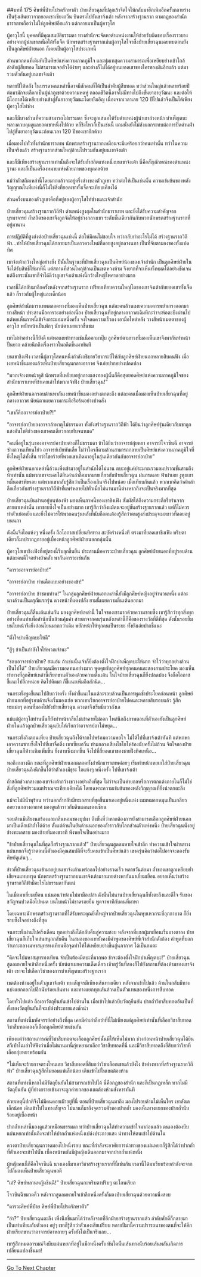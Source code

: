 ##บทที่ 175 ศิษย์พี่ป๋ายโปรดรักษาตัว
ป๋ายเสี่ยวฉุนที่ปลุกเร้าจิตใจให้กลับมาฮึกเหิมอีกครั้งกลายร่างเป็นรุ้งเส้นยาวจากยอดเขาเซียงอวิ๋น บินตรงไปยังเขาจ้งเต้า หลังจากสร้างฐานราก ตามกฎของสำนักธาราเทพถือว่าไม่ใช่ลูกศิษย์อีกแล้ว แต่กลายมาเป็นผู้อาวุโส

ผู้อาวุโสนี้ บุคคลที่มีคุณสมบัติธรรมดา ทางสำนักจะจัดหาตำแหน่งงานให้ช่วยรับผิดชอบเรื่องราวบางอย่างจากผู้นำเขาเหนือใต้ทั้งเจ็ด นักพรตสร้างฐานรากเช่นผู้อาวุโสโจวซึ่งป๋ายเสี่ยวฉุนเคยพบตอนยังเป็นลูกศิษย์ฝ่ายนอก ก็เคยเป็นผู้อาวุโสประเภทนี้

ส่วนพวกคนที่เดิมทีเป็นศิษย์แห่งความภาคภูมิใจ และทุ่มเทสุดความสามารถเพื่อเหยียบย่างเข้าใกล้ลำดับผู้สืบทอด ไม่สามารถเจอตัวได้ง่ายๆ และต่างก็ไม่ได้อยู่บนยอดเขาของใครของมันอีกแล้ว แต่มารวมตัวกันอยู่บนเขาจ้งเต้า

หลายปีให้หลัง ในบรรดาคนเหล่านี้อาจมีสักคนที่ได้เป็นลำดับผู้สืบทอด ทว่าส่วนใหญ่แล้วหลายร้อยปีต่อมามักจะเลือกเป็นผู้นำภูเขาด้วยความหดหู่ ตลอดชีวิตนี้อาจไม่มีทางไปถึงขั้นยาอายุวัฒนะ และต่อให้มีโอกาสได้เหยียบย่างเข้าสู่ขั้นยาอายุวัฒนะโดยบังเอิญ เนื่องจากเวลาเลย 120 ปีไปแล้วจึงเป็นได้เพียงผู้อาวุโสไท่ซ่าง

และก็มีบางส่วนที่ความสามารถไม่ธรรมดา ซึ่งจะถูกเสนอให้รับตำแหน่งผู้นำเขาล่วงหน้า บำเพ็ญตบะพลางควบคุมดูแลยอดเขาหนึ่งไปด้วย หลี่ชิงโหวก็เป็นเช่นนี้ แถมนั่นยังไม่ส่งผลกระทบต่อการปิดด่านฝ่าไปสู่ขั้นยาอายุวัฒนะก่อนเวลา 120 ปีของเขาอีกด้วย

เมื่อมองไปทั่วทั้งสำนักธาราเทพ นักพรตสร้างฐานรากเหมือนจะมีแค่ร้อยกว่าคนเท่านั้น ทว่าในความเป็นจริงแล้ว สร้างฐานรากส่วนใหญ่ล้วนไปรวมกันอยู่บนเขาจ้งเต้า

และก็มีเพียงสร้างฐานรากเท่านั้นถึงจะได้รับถ้ำสถิตแห่งหนึ่งบนเขาจ้งเต้า นี่คือสัญลักษณ์ของตำแหน่งฐานะ และก็เป็นเครื่องหมายแห่งศักยภาพของบุคคลด้วย

แม้ว่าถ้ำสถิตเหล่านี้โดยมากแล้วจะอยู่ครึ่งล่างของตัวภูเขา ทว่าต่อให้เป็นเช่นนั้น ความเข้มข้นของพลังวิญญาณในที่แห่งนี้ก็ไม่ใช่สิ่งที่ยอดเขาทั้งเจ็ดจะเทียบเคียงได้

ส่วนครึ่งบนของตัวภูเขาคือที่อยู่ของผู้อาวุโสไท่ซ่างและเจ้าสำนัก

ป๋ายเสี่ยวฉุนสร้างฐานรากวิถีฟ้า ตำแหน่งสูงสุดในสำนักธาราเทพ และยิ่งได้รับความสำคัญจากบุรพาจารย์ ถ้ำสถิตของเขาจึงถูกจัดให้อยู่ช่วงกลางเขา ระดับชั้นเดียวกันกับพวกนักพรตสร้างฐานรากที่อยู่มานาน

การปฏิบัติที่สูงส่งต่อป๋ายเสี่ยวฉุนเช่นนี้ ต่อให้มีคนไม่ชอบใจ ทว่ากลับทำอะไรไม่ได้ สร้างฐานรากวิถีฟ้า...ทำให้ป๋ายเสี่ยวฉุนได้กลายมาเป็นดาวดวงใหม่ที่ลอยสูงอยู่กลางนภา เป็นที่จับตามองของทั้งแปดทิศ

เขาจ้งเต้ากว้างใหญ่อย่างยิ่ง ปีนั้นในฐานะที่ป๋ายเสี่ยวฉุนเป็นศิษย์น้องของเจ้าสำนัก เป็นลูกศิษย์ฝ่ายในจึงได้รับสิทธิ์ให้มาที่นี่ แต่สถานที่ส่วนใหญ่ล้วนเป็นเขตหวงห้าม จึงยากที่จะเห็นทั้งหมดได้อย่างชัดเจน แต่ถึงกระนั้นเขาก็จำได้ดีว่าภูเขาจ้งเต้าแห่งนี้กว้างใหญ่ไพศาลอย่างมาก

เวลานี้ได้กลับมาอีกครั้งหลังจากสร้างฐานราก เปรียบเทียบความใหญ่โตของเขาจ้งเต้ากับยอดเขาทั้งเจ็ดแล้ว ก็ราวกับผู้ใหญ่และเด็กน้อย

ลูกศิษย์สำนักธาราเทพตลอดทางที่มองเห็นป๋ายเสี่ยวฉุน แต่ละคนล้วนเผยความเคารพยำเกรงออกมาทางสีหน้า ประสานมือคารวะอย่างต่อเนื่อง ป๋ายเสี่ยวฉุนที่อยู่กลางอากาศเดิมทีกะว่าจะห้อตะบึงผ่านไป แต่พอเห็นภาพนี้เข้าจึงกระแอมหนึ่งครั้ง จงใจลดความเร็วลง เอามือไพล่หลัง วางสีหน้าเมตตาของผู้อาวุโส พยักหน้าเป็นพักๆ นัยน์ตาเผยแววชื่นชม

เขาไม่ทำอย่างนี้ก็ยังดี แต่พอเผยท่าทางเช่นนี้ออกมาปุ๊บ ลูกศิษย์ตามทางที่มองเห็นเขาจึงพากันทำหน้าปั้นยาก คล้ายนึกถึงเรื่องราวในอดีตขึ้นมาทันที

บนเขาชิงเฟิง เวลานี้ผู้อาวุโสคนหนึ่งกำลังอธิบายวิชากระบี่ให้กับลูกศิษย์ฝ่ายนอกหลายสิบคนฟัง เมื่อเงยหน้าขึ้นมองแล้วเห็นป๋ายเสี่ยวฉุนกลางอากาศ จึงเอ่ยปากอย่างปลดปลง

“พวกเจ้าเงยหน้าดูสิ นักพรตที่เหยียบอยู่กลางแสงทองผู้นั้นก็คือสุดยอดศิษย์แห่งความภาคภูมิใจของสำนักธาราเทพที่ข้าเคยเล่าให้พวกเจ้าฟัง ป๋ายเสี่ยวฉุน!”

ลูกศิษย์ฝ่ายนอกรอบด้านพากันเงยหน้าขึ้นมองอย่างตกตะลึง แต่ละคนเมื่อมองเห็นป๋ายเสี่ยวฉุนที่อยู่กลางอากาศ นัยน์ตาเผยความกระตือรือร้นอย่างบ้าคลั่ง

“เขาก็คืออาจารย์อาป๋าย?!”

“อาจารย์อาป๋ายองอาจกล้าหาญไม่ธรรมดา ทั้งยังสร้างฐานรากวิถีฟ้า ได้ยินว่าลูกศิษย์รุ่นเดียวกับเขาถูกแสงอันโชติช่วงของเขาคนเดียวกลบทับจนหมด”

“คนที่อยู่ในรุ่นของอาจารย์อาป๋ายต่างก็ไม่ธรรมดา ข้าได้ยินว่าอาจารย์กุ่ยหยา อาจารย์โจวซินฉี อาจารย์ซ่างกวานเทียนโย่ว อาจารย์เป่ยหันเลี่ย ไม่ว่าใครก็ตามล้วนสามารถกลายเป็นศิษย์แห่งความภาคภูมิใจที่ยิ่งใหญ่ได้ทั้งสิ้น ทว่าโชคร้ายที่พวกเขาเกิดมาอยู่ในรุ่นเดียวกันกับอาจารย์อาป๋าย”

ลูกศิษย์ฝ่ายนอกเหล่านี้ล้วนเพิ่งเข้ามาอยู่ในสำนักได้ไม่นาน ตบะอยู่แค่ประมาณรวมลมปราณขั้นสามถึงห้าเท่านั้น แม้พวกเขาจะเคยได้ยินคำเล่าลือมากมายเกี่ยวกับป๋ายเสี่ยวฉุน ฝนกรดเอย ฟ้าผ่าเอย งูหุบเขาหมื่นอสรพิษเอย แต่พวกเขากลับรู้สึกว่าเป็นเรื่องเกินจริงไปหน่อย เมื่อเทียบกันแล้ว พวกเขาคิดว่าคำเล่าลือเกี่ยวกับสร้างฐานรากวิถีฟ้าที่แพร่หลายไปทั่วเมื่อไม่นานมานี้ต่างหากถึงจะเป็นจริงมากที่สุด

ป๋ายเสี่ยวฉุนบินผ่านอยู่บนท้องฟ้า มองเห็นภาพนี้ของเขาชิงเฟิง สัมผัสได้ถึงความกระตือรือร้นจากสายตาเหล่านั้น เขาซาบซึ้งใจเป็นอย่างมาก เขารู้สึกว่าถึงแม้ตนจะอยู่ขั้นสร้างฐานรากแล้ว แต่ก็ไม่ควรทำตัวเย่อหยิ่ง และยิ่งไม่ควรให้พวกคนรุ่นหลังที่นับถือตนต้องรู้สึกว่าตนสูงส่งประดุจเมฆขาวที่ลอยอยู่บนนภา

ดังนั้นจึงไอแห้งๆ หนึ่งครั้ง ถือโอกาสเปลี่ยนทิศทาง สะบัดร่างหนึ่งที ตรงมาที่ยอดเขาชิงเฟิง พริบตาเดียวก็มาปรากฏกายอยู่เบื้องหน้าลูกศิษย์ฝ่ายนอกกลุ่มนั้น

ผู้อาวุโสเขาชิงเฟิงที่อยู่ตรงนี้รีบลุกขึ้นยืน ประสานมือคารวะป๋ายเสี่ยวฉุน ลูกศิษย์ฝ่ายนอกที่อยู่รอบด้านแต่ละคนดีใจอย่างบ้าคลั่ง พากันคารวะเช่นกัน

“คารวะอาจารย์อาป๋าย!”

“อาจารย์อาป๋าย ท่านคือแบบอย่างของข้า!” 

“อาจารย์อาป๋าย ข้าชอบท่าน!” ในกลุ่มลูกศิษย์ฝ่ายนอกเหล่านี้ยังมีลูกศิษย์หญิงอยู่จำนวนหนึ่ง แต่ละนางล้วนเป็นดรุณีแรกรุ่น ดวงหน้าที่แดงปลั่ง ยามนี้เผยความตื่นเต้นออกมา

ป๋ายเสี่ยวฉุนก็ตื่นเต้นเช่นกัน มองลูกศิษย์เหล่านี้ ในใจของเขามากด้วยความซาบซึ้ง เขารู้สึกว่าทุกสิ่งทุกอย่างที่ตนทำเพื่อสำนักนั้นล้วนคุ้มค่า สายตาจากคนรุ่นหลังเหล่านี้ก็คือของรางวัลที่ดีที่สุด ดังนั้นรอยยิ้มบนใบหน้าจึงยิ่งอ่อนโยนมากกว่าเดิม พยักหน้าให้ทุกคนเป็นระยะ ทั้งยังเอ่ยปากชี้แนะ

“ตั้งใจบำเพ็ญตบะให้ดี”

“สู้ๆ ข้าเป็นกำลังใจให้พวกเจ้านะ”

“ชอบอาจารย์อาป๋าย? ฮะแฮ่ม ถ้าเช่นนั้นเจ้าก็ยิ่งต้องตั้งใจฝึกบำเพ็ญตบะให้มาก จำไว้ว่าทุกอย่างล้วนเป็นไปได้” ป๋ายเสี่ยวฉุนมีความอดทนอย่างมาก พูดคุยกับลูกศิษย์ทุกคนคนละสองสามประโยค มองเห็นท่าทางที่ลูกศิษย์เหล่านี้เรียกขานตัวเองด้วยความตื่นเต้น ในใจป๋ายเสี่ยวฉุนก็ยิ่งปลดปลง จึงถือโอกาสชี้แนะไปอีกหน่อย คิดไปคิดมา ก็ชี้แนะเพิ่มอีกสักนิด... 

จนกระทั่งพูดชี้แนะไปสิบกว่าครั้ง ทั้งคำชี้แนะในแต่ละรอบล้วนเป็นการพูดซ้ำประโยคก่อนหน้า ลูกศิษย์ฝ่ายนอกที่อยู่รอบด้านจึงเริ่มมองเซ่อ พวกเขาเรียกอาจารย์อาป๋ายไปคนละหลายสิบรอบแล้ว รู้สึกทะแม่งๆ ตอนที่มองไปยังป๋ายเสี่ยวฉุน ดวงตาจึงเริ่มมีแววลังเล

แม้แต่ผู้อาวุโสท่านนั้นก็ยังทำหน้ากลืนไม่เข้าคายไม่ออก ไพล่นึกถึงภาพตอนที่ตัวเองยังเป็นลูกศิษย์ฝ่ายในแล้วถูกป๋ายเสี่ยวฉุนบีบให้เรียกว่าอาจารย์อาไม่หยุด...

จนกระทั่งถึงตอนเที่ยง ป๋ายเสี่ยวฉุนถึงได้จากไปพร้อมความพอใจ ไม่ได้ไปที่เขาจ้งเต้าทันที แต่พกพาเอาความซาบซึ้งใจไปที่เขาจื่อติ่ง เขาเซียงอวิ๋น ท่ามกลางเสียงไชโยโห่ร้องนับครั้งไม่ถ้วน จิตใจของป๋ายเสี่ยวฉุนก็ห้าวเหิมเพิ่มขึ้น ยิ่งซาบซึ้งมากขึ้น จึงไปที่สี่ยอดเขาของชายฝั่งทิศเหนือ...

พอถึงกลางดึก ขณะที่ลูกศิษย์ฝ่ายนอกตลอดทั้งสำนักธาราเทพค่อยๆ เริ่มทำหน้าเหยเกใส่ป๋ายเสี่ยวฉุน ป๋ายเสี่ยวฉุนถึงนึกขึ้นได้ว่าตัวเองมีธุระ ไอแห้งๆ หนึ่งครั้ง ไปที่เขาจ้งเต้า

ถ้ำสถิตช่วงกลางของเขาจ้งเต้ากว้างขวางอย่างถึงที่สุด ไม่ว่าจะเป็นค่ายกลหรือการตกแต่งภายในก็ไม่ใช่สิ่งที่ลูกศิษย์รวมลมปราณจะเทียบเคียงได้ โดยเฉพาะความเข้มข้นของพลังวิญญาณที่ยิ่งน่าตกตะลึง

แม้จะไม่มีน้ำพุร้อน ทว่านอกถ้ำกลับมีทะเลสาบที่ขุดขึ้นมาเองอยู่หนึ่งแห่ง เมฆหมอกหมุนเป็นเกลียวลอยวนกลางอากาศ มองดูแล้วราวกับดินแดนของเซียน

รอบด้านมีเสียงนกร้องและกลิ่นหอมของบุปผา ถึงขั้นที่ว่าหากต้องการยังสามารถเลือกลูกศิษย์ฝ่ายนอกมาเป็นเด็กเฝ้าถ้ำได้ด้วย ตั้งแต่ด้านในยันด้านนอกของถ้ำราวกับโลกส่วนตัวแห่งหนึ่ง ป๋ายเสี่ยวฉุนนั่งอยู่ข้างทะเลสาบ มองซ้ายทีมองขวาที พึงพอใจเป็นอย่างมาก

“ข้าป๋ายเสี่ยวฉุนในที่สุดก็สร้างฐานรากแล้ว!” ป๋ายเสี่ยวฉุนสูดลมหายใจเข้าลึก ทำความเข้าใจผ่านทางแผ่นหยกจึงรู้ว่าตอนนี้ตัวเองมีคุณสมบัติที่จะรับคนเข้าเป็นศิษย์แล้ว เขาครุ่นคิดว่าต่อไปอาจจะลองรับศิษย์ดูเล่นๆ...

ข่าวที่ป๋ายเสี่ยวฉุนเข้ามาอยู่บนเขาจ้งเต้าแพร่ออกไปอย่างรวดเร็ว หลายวันต่อมา ถ้ำของเขาถูกเหยียบย่ำเสียจนแทบทรุด นักพรตสร้างฐานรากบนเขาจ้งเต้ามากมายต่างพากันมาเยี่ยมเยือน อยากเห็นว่าสร้างฐานรากวิถีฟ้ามีอะไรไม่ธรรมดากันแน่

ในเมื่อมาเยี่ยมเยือน แน่นอนว่าย่อมไม่มามือเปล่า ดังนั้นไม่นานป๋ายเสี่ยวฉุนก็ทั้งตะลึงและดีใจ รับของขวัญจนปวดมือไปหมด บนใบหน้าไม่ขาดรอยยิ้ม พูดจาพาทีกับคนที่มาหา

โดยเฉพาะนักพรตสร้างฐานรากที่ได้รับพระคุณยิ่งใหญ่จากป๋ายเสี่ยวฉุนในหุบเหวกระบี่อุกกาบาต ก็ยิ่งซาบซึ้งใจอย่างถึงที่สุด

จนกระทั่งผ่านไปครึ่งเดือน ทุกอย่างถึงได้กลับคืนสู่ความสงบ หลังจากที่แขกผู้มาเยือนเริ่มบางตาลง ป๋ายเสี่ยวฉุนก็เก็บใจเล่นสนุกกลับคืน ในสมองของเขายังคงมีคำพูดของศิษย์พี่เจ้าสำนักดังก้อง คำพูดที่บอกว่าเกาะกลางมหาสมุทรทงเทียนคือจุดทำให้ได้เหยียบย่างขึ้นสู่นภากาศ ได้เป็นอมตะ

“คิดจะไปมหาสมุทรทงเทียน จำเป็นต้องมีตบะที่มากพอ ข้าจะต้องตั้งใจฝึกบำเพ็ญตบะ!” ป๋ายเสี่ยวฉุนสูดลมหายใจเข้าลึกหนึ่งครั้ง นัยน์ตาเผยความเด็ดเดี่ยว เช้าตรู่วันที่สองก็ไปยังสถานที่ต้องห้ามของเขาจ้งเต้า เขาจะไปเลือกวิชาของการบำเพ็ญตบะสร้างฐานราก

เขตต้องห้ามอยู่ในตัวภูเขาจ้งเต้า ทางสัญจรมีเพียงเส้นทางเดียว หลังจากเข้าไปแล้ว ด้านในกลับมีทางแบ่งแยกออกไปอีกนับร้อยเส้นทาง และทางแยกทุกเส้นล้วนเป็นตัวแทนของหนึ่งการสืบทอด

โดยทั่วไปแล้ว ถือเอาวัตถุยืนยันเข้าไปด้านใน เมื่อเข้าไปแล้วบีบวัตถุยืนยัน ปากถ้ำวิชาสืบทอดอันเป็นที่ตั้งของวัตถุยืนยันก็จะเปล่งประกายแสงชักนำ

สถานที่แห่งนี้มหัศจรรย์อย่างถึงที่สุด เคยมีคำเล่าลือว่าที่นี่ไม่เพียงแต่ลูกศิษย์เท่านั้นที่เลือกวิชาสืบทอด วิชาสืบทอดเองก็เลือกลูกศิษย์ด้วยเช่นกัน

เพียงแต่ว่าสถานการณ์ที่วิชาสืบทอดจะเลือกลูกศิษย์นั้นมีให้เห็นไม่มาก ช่วงก่อนหน้าป๋ายเสี่ยวฉุนได้ยินสวีเป่าไฉเล่าให้ฟังว่าเมื่อไม่นานมานี้กุ่ยหยามาเลือกวิชาสืบทอดที่นี่ และมีวิชาสืบทอดถึงยี่สิบกว่าวิชาที่เลือกกุ่ยหยาพร้อมกัน

“ไม่เห็นจะร้ายกาจตรงไหนเลย วิชาสืบทอดยี่สิบกว่าวิชาเลือกเขาแล้วยังไง ข้าต่างหากที่สร้างฐานรากวิถีฟ้า” ป๋ายเสี่ยวฉุนรู้สึกไม่ยอมแพ้เล็กน้อย เดินเข้าไปในเขตต้องห้าม

สถานที่แห่งนี้หากไม่มีวัตถุยืนยันไม่สามารถเข้าไปได้ นี่คือกฎของสำนัก และก็เป็นกฎเหล็ก หากไม่มีวัตถุยืนยัน ผู้ที่ย่างกรายเข้ามาจะถูกค่ายกลของเขตต้องห้ามสังหารทันที

ด้วยเหตุนี้ปกติจึงไม่มีคนคอยเฝ้าอยู่ที่นี่ ตอนที่ป๋ายเสี่ยวฉุนมาถึง มองไปรอบด้านไม่เห็นใคร เขาลังเลเล็กน้อย เดินเข้าไปในทางสัญจร ไม่นานก็มาถึงจุดรวมตัวของปากถ้ำ มองเห็นทางแยกของปากถ้ำนับร้อยอยู่เบื้องหน้า

ปากถ้ำเหล่านี้มองดูแล้วเหมือนธรรมดา ทว่าป๋ายเสี่ยวฉุนได้ทำความเข้าใจมาก่อนแล้ว ตนเองต้องบีบแผ่นหยกเท่านั้นถึงจะทำให้ปากถ้ำแห่งหนึ่งเปล่งประกายแสง นำทางให้ตนเข้าไปด้านใน 

ดวงตาป๋ายเสี่ยวฉุนกวาดมองไปหนึ่งรอบ ขณะที่กำลังจะอาศัยการนำทางของแผ่นหยกก็รู้สึกได้ว่าปากถ้ำที่ตัวเองจะเข้าไปนั้น เบื้องหน้าพลันมีผู้หญิงเดินออกมาจากปากถ้ำแห่งหนึ่ง

ผู้หญิงคนนี้ก็คือโจวซินฉี นางเองก็มาเอาวิชาสร้างฐานรากที่นี่เช่นกัน เวลานี้ได้มาเรียบร้อยกำลังจะจากไปก็มองเห็นป๋ายเสี่ยวฉุนพอดี

“เอ๋? ศิษย์หลานหญิงซินฉี!” ป๋ายเสี่ยวฉุนกะพริบตาปริบๆ ตะโกนเรียก

โจวซินฉีขมวดคิ้ว หลังจากสูดลมหายใจเข้าลึกหนึ่งครั้งก็มองป๋ายเสี่ยวฉุนด้วยความนิ่งสงบ

“คารวะศิษย์พี่ป๋าย ศิษย์พี่ป๋ายโปรดรักษาตัว”

“อ๋า?” ป๋ายเสี่ยวฉุนตะลึง เพิ่งนึกขึ้นมาได้ว่าหลังจากที่อีกฝ่ายสร้างฐานรากแล้ว ลำดับศักดิ์ก็กลายมาเป็นเท่าเทียมกับตัวเอง อยู่ๆ เขาก็รู้สึกว่าตัวเองเสียเปรียบ หลายปีมานี้ความปรารถนาของตนที่จะให้อีกฝ่ายเรียกขานว่าอาจารย์อาหลายๆ ครั้งยังไม่เป็นจริงเลย...

เขารู้สึกหมดอารมณ์จึงบีบแผ่นหยกที่อยู่ในมือหนึ่งครั้ง ทันใดนั้นเส้นทางนับร้อยเส้นพลันเกิดการเปลี่ยนแปลงขึ้นมา! 

------------


[Go To Next Chapter]( ./176.md)
